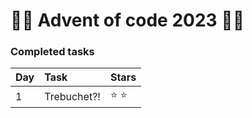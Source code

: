 ﻿# 🏂🏻 Advent of code 2023 🏂🏻

### Completed tasks

Day | Task | Stars 
:------------ | :------------- | :-------------
1 | Trebuchet?! | :star: :star:

